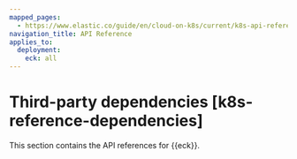```yaml
---
mapped_pages:
  - https://www.elastic.co/guide/en/cloud-on-k8s/current/k8s-api-reference.html
navigation_title: API Reference
applies_to:
  deployment:
    eck: all
---
```


# Third-party dependencies [k8s-reference-dependencies]

This section contains the API references for {{eck}}.
